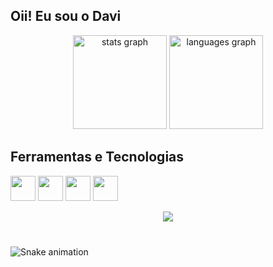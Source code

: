 ## Oii! Eu sou o Davi

<div align="center">
  <img src="https://github-readme-stats.vercel.app/api?username=DevDaviSouza&hide_title=false&hide_rank=false&show_icons=true&include_all_commits=true&count_private=true&disable_animations=false&theme=dracula&locale=en&hide_border=false" height="150" alt="stats graph"  />
  <img src="https://github-readme-stats.vercel.app/api/top-langs?username=DevDaviSouza&locale=en&hide_title=false&layout=compact&card_width=320&langs_count=5&theme=dracula&hide_border=false" height="150" alt="languages graph"  />
</div>


## Ferramentas e Tecnologias
<img src="https://cdn.jsdelivr.net/gh/devicons/devicon/icons/java/java-original.svg"  width="40px" height="40"/> <img src="https://icongr.am/devicon/react-original.svg" width="40" height="40"/> <img src="https://icongr.am/devicon/mysql-original.svg" width="40" height="40"/> <img src="https://cdn.jsdelivr.net/gh/devicons/devicon/icons/nodejs/nodejs-original.svg" width="40" height="40"/>
<p align="center">       
  <a href="https://www.linkedin.com/in/davi-souza-72a7b51b4/" target="_blank"><img src="https://img.shields.io/badge/-LinkedIn-%230077B5?style=for-the-badge&logo=linkedin&logoColor=white" target="_blank"></a> 
</p>

###

<br clear="both">

<img src="https://raw.githubusercontent.com/maurodesouza/maurodesouza/output/snake.svg" alt="Snake animation" />

###
